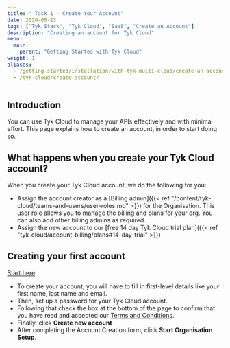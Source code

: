 ```yaml
---
title: " Task 1 - Create Your Account"
date: 2020-05-23
tags: ["Tyk Stack", "Tyk Cloud", "SaaS", "Create an Account"]
description: "Creating an account for Tyk Cloud"
menu:
  main:
    parent: "Getting Started with Tyk Cloud"
weight: 1
aliases:
  - /getting-started/installation/with-tyk-multi-cloud/create-an-account/
  - /tyk-cloud/create-account/
---
```


## Introduction

You can use Tyk Cloud to manage your APIs effectively and with minimal effort. This page explains how to create an account, in order to start doing so.

## What happens when you create your Tyk Cloud account?

When you create your Tyk Cloud account, we do the following for you:

- Assign the account creator as a [Billing admin]({{< ref "/content/tyk-cloud/teams-and-users/user-roles.md" >}}) for the Organisation. This user role allows you to manage the billing and plans for your org. You can also add other billing admins as required.
- Assign the new account to our [free 14 day Tyk Cloud trial plan]({{< ref "tyk-cloud/account-billing/plans#14-day-trial" >}})

## Creating your first account

[Start here](https://account.cloud-ara.tyk.io/signup).

- To create your account, you will have to fill in first-level details like your first name, last name and email.
- Then, set up a password for your Tyk Cloud account.
- Following that check the box at the bottom of the page to confirm that you have read and accepted our [Terms and Conditions](https://tyk.io/software-as-a-service-agreement/).
- Finally, click **Create new account**
- After completing the Account Creation form, click **Start Organisation Setup**.
